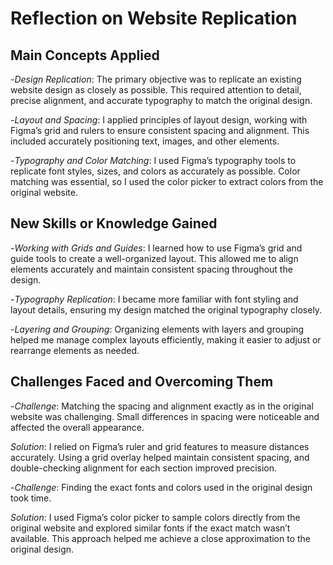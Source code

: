 # Reflection on Website Replication



## Main Concepts Applied


-*Design Replication*: The primary objective was to replicate an existing website design as closely as possible. This required attention to detail, precise alignment, and accurate typography to match the original design.

-*Layout and Spacing*: I applied principles of layout design, working with Figma’s grid and rulers to ensure consistent spacing and alignment. This included accurately positioning text, images, and other elements.

-*Typography and Color Matching*: I used Figma’s typography tools to replicate font styles, sizes, and colors as accurately as possible. Color matching was essential, so I used the color picker to extract colors from the original website.



## New Skills or Knowledge Gained

-*Working with Grids and Guides*: I learned how to use Figma’s grid and guide tools to create a well-organized layout. This allowed me to align elements accurately and maintain consistent spacing throughout the design.

-*Typography Replication*: I became more familiar with font styling and layout details, ensuring my design matched the original typography closely.

-*Layering and Grouping*: Organizing elements with layers and grouping helped me manage complex layouts efficiently, making it easier to adjust or rearrange elements as needed.



## Challenges Faced and Overcoming Them

-*Challenge*: Matching the spacing and alignment exactly as in the original website was challenging. Small differences in spacing were noticeable and affected the overall appearance.

*Solution*: I relied on Figma’s ruler and grid features to measure distances accurately. Using a grid overlay helped maintain consistent spacing, and double-checking alignment for each section improved precision.

-*Challenge*: Finding the exact fonts and colors used in the original design took time.

*Solution*: I used Figma’s color picker to sample colors directly from the original website and explored similar fonts if the exact match wasn’t available. This approach helped me achieve a close approximation to the original design.